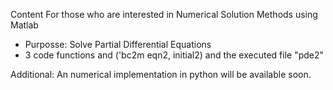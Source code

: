 Content 
For those who are interested in Numerical Solution Methods using Matlab
- Purposse: Solve Partial Differential Equations
- 3 code functions and ('bc2m eqn2, initial2) and the executed file "pde2"

Additional: An numerical implementation in python will be available soon. 
